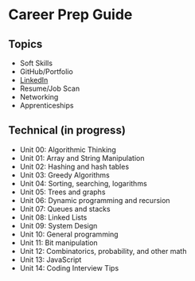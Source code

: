 # Career Prep Guide

## Topics
- Soft Skills
- GitHub/Portfolio
- [LinkedIn](https://github.com/PdxCodeGuild/career-guide/blob/master/linkedin/linkedin.md)
- Resume/Job Scan
- Networking
- Apprenticeships

## Technical (in progress)
- Unit 00: Algorithmic Thinking
- Unit 01: Array and String Manipulation
- Unit 02: Hashing and hash tables
- Unit 03: Greedy Algorithms
- Unit 04: Sorting, searching, logarithms
- Unit 05: Trees and graphs
- Unit 06: Dynamic programming and recursion
- Unit 07: Queues and stacks
- Unit 08: Linked Lists
- Unit 09: System Design
- Unit 10: General programming
- Unit 11: Bit manipulation
- Unit 12: Combinatorics, probability, and other math
- Unit 13: JavaScript
- Unit 14: Coding Interview Tips
